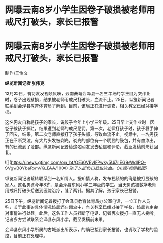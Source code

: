 # 网曝云南8岁小学生因卷子破损被老师用戒尺打破头，家长已报警

# 网曝云南8岁小学生因卷子破损被老师用戒尺打破头，家长已报警

制作/王怡文

**纵览新闻记者 张伟克**

12月25日，有网友发视频反映，云南曲靖会泽县一名三年级的学生因为交作业时，卷子出现破损，结果被老师用戒尺打破头，血流不止。25日，纵览新闻记者联系到会泽县教育体育局了解到，目前，该局正在进行调查，相关科室已经对接学校。

这名网友自称是孩子的家长，说孩子今年上小学三年级。25日早上交作业时，因卷子被孩子撕烂，结果遭到老师的戒尺惩罚。第一次，老师打孩子时，孩子将手伸了回去，结果，第二次老师直接打了孩子头部，导致血流不止。视频中，一名男孩正在不断哭泣，有大片头发被剃光，剃光的部位有一个明显的鼓包，并有血渗出，有的还流到了脸部。纵览新闻记者给这名网友发去私信和评论，截至发稿前未获回复。

![](https://inews.gtimg.com/om_bt/OE60VEyIFPwky5Ui7jIEG9eWdlPQ-
SVgwB8YbaRbmVQ_EAA/1000) _孩子头部伤口鼓包流血。（来源/视频截图）_

纵览新闻记者辗转联系到一名知情人。据知情人称，发布视频的的确是被打男孩的家人。这名男孩今年8岁，是会泽县东风小学三年级的学生。当天男孩被数学老师用戒尺打破头后送到医院治疗，缝了两针。据其了解，孩子家长已报警。

25日下午，纵览新闻记者拨打了会泽县教育体育局办公室电话，一位工作人员称，关于此事的具体情况该局还在调查中，有关科室已经对接了学校，该局肯定会对事情进行处理。此后，这名工作人员挂断了电话，记者再次拨打一直无人接听。记者多方尝试联系会泽县东风小学，截至发稿前未果。

会泽县东风小学所属的古城派出所表示，的确已接到家长报警，也调取了学校的监控，目前正在处理中。

